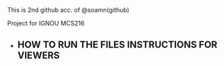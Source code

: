 This is 2nd github acc. of @soamn(github) 


Project for IGNOU MCS216



- ## HOW TO RUN THE FILES INSTRUCTIONS FOR VIEWERS




